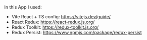 In this App I used:
- Vite React + TS config: https://vitejs.dev/guide/
- React Redux: https://react-redux.js.org/
- Redux Toolkit: https://redux-toolkit.js.org/
- Redux Persist: https://www.npmjs.com/package/redux-persist
